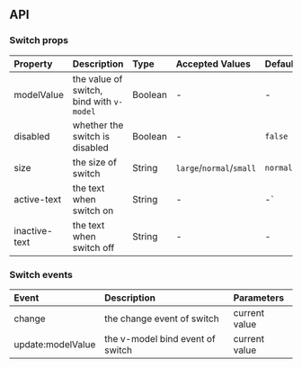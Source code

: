 ## API

### Switch props

| Property      | Description                              | Type    | Accepted Values          | Default  |
| :------------ | :--------------------------------------- | :------ | :----------------------- | :------- |
| modelValue    | the value of switch, bind with `v-model` | Boolean | -                        | -        |
| disabled      | whether the switch is disabled           | Boolean | -                        | `false`  |
| size          | the size of switch                       | String  | `large`/`normal`/`small` | `normal` |
| active-text   | the text when switch on                  | String  | -                        | -`       |
| inactive-text | the text when switch off                 | String  | -                        | -        |

### Switch events

| Event             | Description                      | Parameters    |
| :---------------- | :------------------------------- | :------------ |
| change            | the change event of switch       | current value |
| update:modelValue | the v-model bind event of switch | current value |
